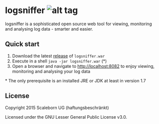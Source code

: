 

# logsniffer ![alt tag](https://raw.githubusercontent.com/logsniffer/logsniffer/master/logo-109x150.png) 
logsniffer is a sophisticated open source web tool for viewing, monitoring and analysing log data - smarter and easier.

## Quick start
1. Download the latest [release](https://github.com/logsniffer/logsniffer/releases) of `logsniffer.war`
2. Execute in a shell `java -jar logsniffer.war` (*)
3. Open a browser and navigate to [http://localhost:8082](http://localhost:8082) to enjoy viewing, monitoring and analysing your log data

\* The only prerequisite is an installed JRE or JDK at least in version 1.7 

## License

Copyright 2015 Scaleborn UG (haftungsbeschränkt)

Licensed under the GNU Lesser General Public License v3.0.
